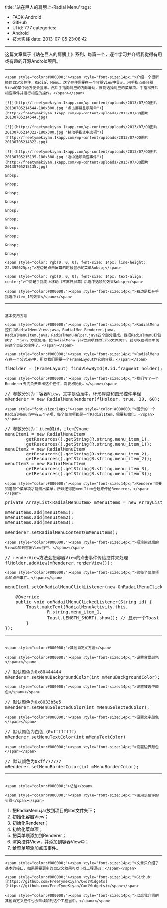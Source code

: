 title: '站在巨人的肩膀上-Radial Menu'
tags:
  - FACK-Android
  - GitHub
  - UI
id: 777
categories:
  - Android
  - 技术实践
date: 2013-07-05 23:08:42
---

<span style="color:#000000;"><span style="font-size:14px;"><span style="line-height: 1.6em;">这篇文章属于《</span><span style="line-height: 1.6em;">站在巨人的肩膀上</span><span style="line-height: 1.6em;">》系列，每篇一个，逐个学习并介绍我觉得有用或有趣的开源Android项目。</span></span></span>

* * *

	<span style="color:#000000;"><span style="font-size:14px;">介绍一个很新颖的自定义控件，Radial Menu。这个控件需要在一个容器View中显示。用手指点击容器View的某个地方便会显示。然后手指向对应的方向滑动，就能选择对应的菜单项。手指松开后相应事件并进行相应的操作。</span></span>

	[![](http://freetymekiyan.1kapp.com/wp-content/uploads/2013/07/QQ图片20130705214544-180x300.jpg "点击屏幕显示菜单")](http://freetymekiyan.1kapp.com/wp-content/uploads/2013/07/QQ图片20130705214544.jpg)

	[![](http://freetymekiyan.1kapp.com/wp-content/uploads/2013/07/QQ图片20130705214322-180x300.jpg "移动手指选中选项")](http://freetymekiyan.1kapp.com/wp-content/uploads/2013/07/QQ图片20130705214322.jpg)

	[![](http://freetymekiyan.1kapp.com/wp-content/uploads/2013/07/QQ图片20130705215135-180x300.jpg "选中选项响应事件")](http://freetymekiyan.1kapp.com/wp-content/uploads/2013/07/QQ图片20130705215135.jpg)

	&nbsp;

	&nbsp;

	&nbsp;

	&nbsp;

	&nbsp;

	&nbsp;

	&nbsp;

	&nbsp;

	&nbsp;

	&nbsp;

	<span style="color: rgb(0, 0, 0); font-size: 14px; line-height: 22.390625px;">左边是点击屏幕的时候显示的菜单&nbsp;</span>

	<span style="color: rgb(0, 0, 0); font-size: 14px; text-align: center;">中间是手指向上移动（不离开屏幕）后选中选项的效果&nbsp;</span>

	<span style="color:#000000;"><span style="font-size:14px;">右边是松开手指选中item_1的效果</span></span>

* * *

## 
	基本使用方法

	<span style="color:#000000;"><span style="font-size:14px;">RadialMenu控件由RadialMenuView.java，RadialMenuRenderer.java，RadialMenuItem.java，RadialMenuHelper.java四个部分组成。我把RadialMenu打包成了一个jar，方便使用。把RadialMenu.jar放到项目的libs文件夹下，就可以在项目中使用这个自定义控件了。</span></span>

	<span style="color:#000000;"><span style="font-size:14px;">RadialMenu存在一个父View中，所以我们需要一个FrameLayout作它的容器。</span></span>

<pre class="brush:java;">
flHolder = (FrameLayout) findViewById(R.id.fragment_holder);</pre>

	<span style="color:#000000;"><span style="font-size:14px;">我们写了一个Renderer专门负责画出这个控件，需要初始化。</span></span>

<pre class="brush:java;">
// 参数分别为：容器View，文字是否居中，环形厚度和圆形控件半径
mRenderer = new RadialMenuRenderer(flHolder, true, 30, 60);</pre>

	<span style="font-size:14px;"><span style="color:#000000;">图示的一个RadialMenu当中有三个子项，每个菜单项都是一个RadialItem，需要初始化。</span></span>

<pre class="brush:java;">
// 参数分别为：item的id，item的name
menuItem1 = new RadialMenuItem(
        getResources().getString(R.string.menu_item_1), 
        getResources().getString(R.string.menu_item_1));
menuItem2 = new RadialMenuItem(
        getResources().getString(R.string.menu_item_2), 
        getResources().getString(R.string.menu_item_2));
menuItem3 = new RadialMenuItem(
        getResources().getString(R.string.menu_item_3), 
        getResources().getString(R.string.menu_item_3));</pre>

	<span style="color:#000000;"><span style="font-size:14px;">Renderer需要知道每个菜单项才能画出菜单，所以还得把menuItem合起来传给Renderer。</span></span>

<pre class="brush:java;">
private ArrayList&lt;RadialMenuItem&gt; mMenuItems = new ArrayList&lt;RadialMenuItem&gt;(0);

mMenuItems.add(menuItem1);
mMenuItems.add(menuItem2);
mMenuItems.add(menuItem3);

mRenderer.setRadialMenuContent(mMenuItems); </pre>

	<span style="color:#000000;"><span style="font-size:14px;">把渲染过后的View添加到容器View当中。</span></span>

<pre class="brush:java;">
// renderView方法会把容器View的点击事件传给控件来处理
flHolder.addView(mRenderer.renderView());</pre>

	<span style="color:#000000;"><span style="font-size:14px;">给每个菜单项添加点击事件。</span></span>

<pre class="brush:java;">
menuItem1.setOnRadialMenuClickListener(new OnRadailMenuClick() {

    @Override
    public void onRadailMenuClickedListener(String id) {
        Toast.makeText(RadialMenuActivity.this, 
                R.string.menu_item_1, 
                Toast.LENGTH_SHORT).show(); // 显示一个Toast
        }
});</pre>

* * *

## 
	<span style="color:#000000;">其他自定义方法</span>

	<span style="color:#000000;"><span style="font-size:14px;">设置背景颜色</span></span>

<pre class="brush:java;">
// 默认颜色为0x80444444
mRenderer.setMenuBackgroundColor(int mMenuBackgroundColor);
</pre>

	<span style="color:#000000;"><span style="font-size:14px;">设置被选中颜色</span></span>

<pre class="brush:java;">
// 默认颜色为0x8033b5e5
mRenderer.setMenuSelectedColor(int mMenuSelectedColor);
</pre>

	<span style="color:#000000;"><span style="font-size:14px;">设置文字颜色</span></span>

<pre class="brush:java;">
// 默认颜色为白色（0xffffffff）
mRenderer.setMenuTextColor(int mMenuTextColor)</pre>

	<span style="color:#000000;"><span style="font-size:14px;">设置边界颜色</span></span>

<pre class="brush:java;">
// 默认颜色为0xff777777
mRenderer.setMenuBorderColor(int mMenuBorderColor);
</pre>

* * *

## 
	<span style="color:#000000;">总结</span>

	<span style="color:#000000;"><span style="font-size:14px;">使用该控件的步骤</span></span>

1.  <span style="color:#000000;"><span style="font-size:14px;">把RadiaMenu.jar放到项目的libs文件夹下；</span></span>
2.  <span style="color:#000000;"><span style="font-size:14px;">​初始化容器View；</span></span>
3.  <span style="color:#000000;"><span style="font-size:14px;">初始化Renderer；</span></span>
4.  <span style="color:#000000;"><span style="font-size:14px;">初始化菜单项；</span></span>
5.  <span style="color:#000000;"><span style="font-size:14px;">把菜单项添加到Renderer；</span></span>
6.  <span style="color:#000000;"><span style="font-size:14px;">渲染控件View，并添加到容器View中；</span></span>
7.  <span style="color:#000000;"><span style="font-size:14px;">给菜单项添加点击事件。<span style="color:#000000;"><span style="font-size:14px;">​</span></span></span></span>

* * *

	<span style="color:#000000;"><span style="font-size:14px;">文章只介绍了基本的接口，如果需要更多的自定义效果可以下载工程源码：</span></span>

	<span style="color:#000000;"><span style="font-size:14px;">Github: [https://github.com/FreeTymeKiyan/CoolWidgets](https://github.com/FreeTymeKiyan/CoolWidgets)</span></span>

	<span style="color:#000000;"><span style="font-size:14px;">以后我介绍的其他自定义控件也会陆续加到这个工程当中。</span></span>